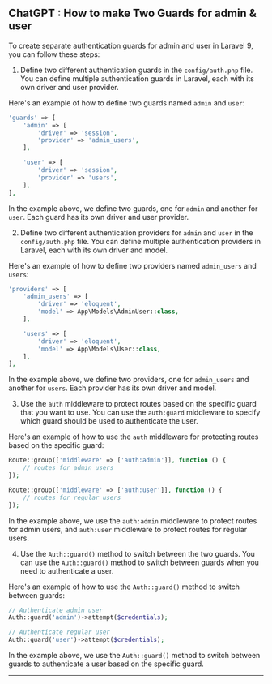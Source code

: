 ## ChatGPT : How to make Two Guards for admin & user
To create separate authentication guards for admin and user in Laravel 9, you can follow these steps:

1. Define two different authentication guards in the `config/auth.php` file. You can define multiple authentication guards in Laravel, each with its own driver and user provider.

Here's an example of how to define two guards named `admin` and `user`:

```php
'guards' => [
    'admin' => [
        'driver' => 'session',
        'provider' => 'admin_users',
    ],

    'user' => [
        'driver' => 'session',
        'provider' => 'users',
    ],
],
```

In the example above, we define two guards, one for `admin` and another for `user`. Each guard has its own driver and user provider.

2. Define two different authentication providers for `admin` and `user` in the `config/auth.php` file. You can define multiple authentication providers in Laravel, each with its own driver and model.

Here's an example of how to define two providers named `admin_users` and `users`:

```php
'providers' => [
    'admin_users' => [
        'driver' => 'eloquent',
        'model' => App\Models\AdminUser::class,
    ],

    'users' => [
        'driver' => 'eloquent',
        'model' => App\Models\User::class,
    ],
],
```

In the example above, we define two providers, one for `admin_users` and another for `users`. Each provider has its own driver and model.

3. Use the `auth` middleware to protect routes based on the specific guard that you want to use. You can use the `auth:guard` middleware to specify which guard should be used to authenticate the user.

Here's an example of how to use the `auth` middleware for protecting routes based on the specific guard:

```php
Route::group(['middleware' => ['auth:admin']], function () {
    // routes for admin users
});

Route::group(['middleware' => ['auth:user']], function () {
    // routes for regular users
});
```

In the example above, we use the `auth:admin` middleware to protect routes for admin users, and `auth:user` middleware to protect routes for regular users.

4. Use the `Auth::guard()` method to switch between the two guards. You can use the `Auth::guard()` method to switch between guards when you need to authenticate a user.

Here's an example of how to use the `Auth::guard()` method to switch between guards:

```php
// Authenticate admin user
Auth::guard('admin')->attempt($credentials);

// Authenticate regular user
Auth::guard('user')->attempt($credentials);
```
In the example above, we use the `Auth::guard()` method to switch between guards to authenticate a user based on the specific guard.
<hr>
